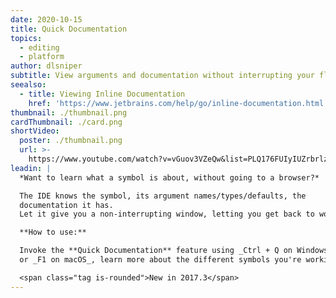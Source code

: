 ```yaml
---
date: 2020-10-15
title: Quick Documentation
topics:
  - editing
  - platform
author: dlsniper
subtitle: View arguments and documentation without interrupting your flow.
seealso:
  - title: Viewing Inline Documentation
    href: 'https://www.jetbrains.com/help/go/inline-documentation.html'
thumbnail: ./thumbnail.png
cardThumbnail: ./card.png
shortVideo:
  poster: ./thumbnail.png
  url: >-
    https://www.youtube.com/watch?v=vGuov3VZeQw&list=PLQ176FUIyIUZrbrlz4AY1V8VzBJKZyVlW&index=93
leadin: |
  *Want to learn what a symbol is about, without going to a browser?*

  The IDE knows the symbol, its argument names/types/defaults, the
  documentation it has.
  Let it give you a non-interrupting window, letting you get back to work.

  **How to use:**

  Invoke the **Quick Documentation** feature using _Ctrl + Q on Windows/Linux_
  or _F1 on macOS_, learn more about the different symbols you're working with.

  <span class="tag is-rounded">New in 2017.3</span>
---
```


